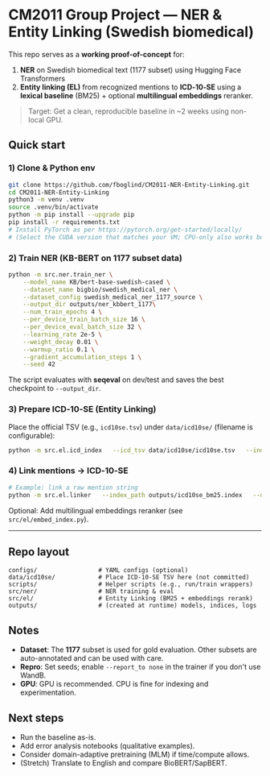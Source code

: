 # CM2011 Group Project — NER & Entity Linking (Swedish biomedical)

This repo serves as a **working proof-of-concept** for:
1) **NER** on Swedish biomedical text (1177 subset) using Hugging Face Transformers
2) **Entity linking (EL)** from recognized mentions to **ICD‑10‑SE** using a **lexical baseline** (BM25) + optional **multilingual embeddings** reranker.

> Target: Get a clean, reproducible baseline in ~2 weeks using non-local GPU.

## Quick start

### 1) Clone & Python env
```bash
git clone https://github.com/fboglind/CM2011-NER-Entity-Linking.git
cd CM2011-NER-Entity-Linking
python3 -m venv .venv
source .venv/bin/activate
python -m pip install --upgrade pip
pip install -r requirements.txt
# Install PyTorch as per https://pytorch.org/get-started/locally/
# (Select the CUDA version that matches your VM; CPU-only also works but is slow.)
```

### 2) Train NER (KB-BERT on 1177 subset data)
```bash
python -m src.ner.train_ner \
    --model_name KB/bert-base-swedish-cased \
    --dataset_name bigbio/swedish_medical_ner \
    --dataset_config swedish_medical_ner_1177_source \
    --output_dir outputs/ner_kbbert_1177\
    --num_train_epochs 4 \
    --per_device_train_batch_size 16 \
    --per_device_eval_batch_size 32 \
    --learning_rate 2e-5 \
    --weight_decay 0.01 \
    --warmup_ratio 0.1 \
    --gradient_accumulation_steps 1 \
    --seed 42
```

The script evaluates with **seqeval** on dev/test and saves the best checkpoint to `--output_dir`.

### 3) Prepare ICD‑10‑SE (Entity Linking)
Place the official TSV (e.g., `icd10se.tsv`) under `data/icd10se/` (filename is configurable):
```bash
python -m src.el.icd_index   --icd_tsv data/icd10se/icd10se.tsv   --index_path outputs/icd10se_bm25.index
```

### 4) Link mentions → ICD‑10‑SE
```bash
# Example: link a raw mention string
python -m src.el.linker   --index_path outputs/icd10se_bm25.index   --query "Appendicit" --top_k 10
```

Optional: Add multilingual embeddings reranker (see `src/el/embed_index.py`).

---

## Repo layout
```
configs/                 # YAML configs (optional)
data/icd10se/            # Place ICD‑10‑SE TSV here (not committed)
scripts/                 # Helper scripts (e.g., run/train wrappers)
src/ner/                 # NER training & eval
src/el/                  # Entity Linking (BM25 + embeddings rerank)
outputs/                 # (created at runtime) models, indices, logs
```

## Notes
- **Dataset**: The **1177** subset is used for gold evaluation. Other subsets are auto-annotated and can be used with care.
- **Repro**: Set seeds; enable `--report_to none` in the trainer if you don't use WandB.
- **GPU**: GPU is recommended. CPU is fine for indexing and experimentation.

## Next steps
- Run the baseline as-is.
- Add error analysis notebooks (qualitative examples).
- Consider domain-adaptive pretraining (MLM) if time/compute allows.
- (Stretch) Translate to English and compare BioBERT/SapBERT.
